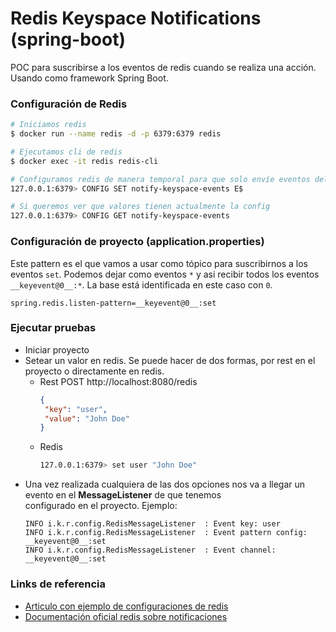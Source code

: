# Redis Keyspace Notifications (spring-boot)
 POC para suscribirse a los eventos de redis cuando se realiza una acción. 
 Usando como framework Spring Boot.

### Configuración de Redis

```sh
# Iniciamos redis
$ docker run --name redis -d -p 6379:6379 redis

# Ejecutamos cli de redis
$ docker exec -it redis redis-cli

# Configuramos redis de manera temporal para que solo envíe eventos del tipo 'set'
127.0.0.1:6379> CONFIG SET notify-keyspace-events E$

# Si queremos ver que valores tienen actualmente la config
127.0.0.1:6379> CONFIG GET notify-keyspace-events
```
### Configuración de proyecto (application.properties)

Este pattern es el que vamos a usar como tópico para suscribirnos a los eventos `set`. 
Podemos dejar como eventos `*` y asi recibir todos los eventos `__keyevent@0__:*`.
La base está identificada en este caso con `0`.

```properties
spring.redis.listen-pattern=__keyevent@0__:set
```

### Ejecutar pruebas

* Iniciar proyecto
* Setear un valor en redis. Se puede hacer de dos formas, por rest en el proyecto o directamente en redis.
  * Rest POST http://localhost:8080/redis
    ```json
    {
     "key": "user",
     "value": "John Doe"
    }
    ```
  * Redis
    ```sh
    127.0.0.1:6379> set user "John Doe"
    ```
* Una vez realizada cualquiera de las dos opciones nos va a llegar un evento en el **MessageListener** de que tenemos  
  configurado en el proyecto. Ejemplo:
  ```
  INFO i.k.r.config.RedisMessageListener  : Event key: user
  INFO i.k.r.config.RedisMessageListener  : Event pattern config: __keyevent@0__:set
  INFO i.k.r.config.RedisMessageListener  : Event channel: __keyevent@0__:set
  ```


### Links de referencia

* [Articulo con ejemplo de configuraciones de redis](https://www.codetd.com/en/article/12599498)
* [Documentación oficial redis sobre notificaciones](https://redis.io/docs/manual/keyspace-notifications/)